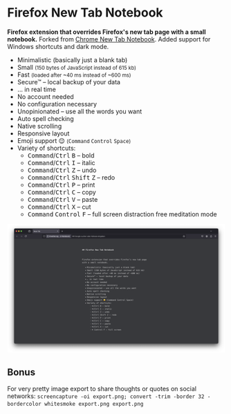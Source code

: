 # Firefox New Tab Notebook

**Firefox extension that overrides Firefox's new tab page with a small notebook.** Forked from [Chrome New Tab Notebook](https://github.com/maxbeier/chrome-blank-tab).
Added support for Windows shortcuts and dark mode.

- Minimalistic (basically just a blank tab)
- Small <small>(150 bytes of JavaScript instead of 615 kb)</small>
- Fast <small>(loaded after ~40 ms instead of ~600 ms)</small>
- Secure™ – local backup of your data
- … in real time
- No account needed
- No configuration necessary
- Unopinionated – use all the words you want
- Auto spell checking
- Native scrolling
- Responsive layout
- Emoji support 😌 <small>(<kbd>Command</kbd> <kbd>Control</kbd> <kbd>Space</kbd>)</small>
- Variety of shortcuts:
  - <kbd>Command</kbd>/<kbd>Ctrl</kbd> <kbd>B</kbd> – bold
  - <kbd>Command</kbd>/<kbd>Ctrl</kbd> <kbd>I</kbd> – italic
  - <kbd>Command</kbd>/<kbd>Ctrl</kbd> <kbd>Z</kbd> – undo
  - <kbd>Command</kbd>/<kbd>Ctrl</kbd> <kbd>Shift</kbd> <kbd>Z</kbd> – redo
  - <kbd>Command</kbd>/<kbd>Ctrl</kbd> <kbd>P</kbd> – print
  - <kbd>Command</kbd>/<kbd>Ctrl</kbd> <kbd>C</kbd> – copy
  - <kbd>Command</kbd>/<kbd>Ctrl</kbd> <kbd>V</kbd> – paste
  - <kbd>Command</kbd>/<kbd>Ctrl</kbd> <kbd>X</kbd> – cut
  - <kbd>Command</kbd> <kbd>Control</kbd> <kbd>F</kbd> – full screen distraction free meditation mode


![Screenshot](/screenshot.png)


## Bonus

For very pretty image export to share thoughts or quotes on social networks: `screencapture -oi export.png; convert -trim -border 32 -bordercolor whitesmoke export.png export.png`
